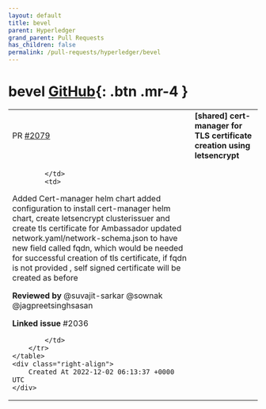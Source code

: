 ```yaml
---
layout: default
title: bevel
parent: Hyperledger
grand_parent: Pull Requests
has_children: false
permalink: /pull-requests/hyperledger/bevel
---
```


# bevel <span class="fs-3 right-align">[GitHub](https://github.com/hyperledger/bevel){: .btn .mr-4 }</span>


<div>
    <table>
        <tr>
            <td>
                PR <a href="https://github.com/hyperledger/bevel/pull/2079" class=".btn">#2079</a>
            </td>
            <td>
                <b>
                    [shared] cert-manager for TLS certificate creation using letsencrypt
                </b>
            </td>
        </tr>
        <tr>
            <td>
                
            </td>
            <td>
                
Added Cert-manager helm chart
added configuration to install cert-manager helm chart, create letsencrypt clusterissuer and create tls certificate for Ambassador 
updated network.yaml/network-schema.json to have new field called fqdn, which would be needed for successful creation of tls  certificate, if fqdn is not provided , self signed certificate will be created as before

 

**Reviewed by**
@suvajit-sarkar @sownak @jagpreetsinghsasan 

 

**Linked issue**
#2036 

            </td>
        </tr>
    </table>
    <div class="right-align">
        Created At 2022-12-02 06:13:37 +0000 UTC
    </div>
</div>

